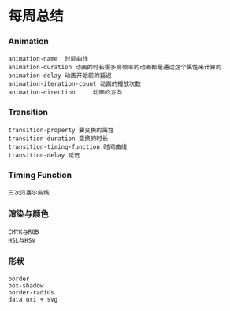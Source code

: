 # 每周总结

### Animation
	animation-name  时间曲线
	animation-duration 动画的时长很多高帧率的动画都是通过这个属性来计算的
	animation-delay 动画开始前的延迟
	animation-iteration-count 动画的播放次数
	animation-direction     动画的方向

### Transition
	transition-property 要变换的属性
	transition-duration 变换的时长
	transition-timing-function 时间曲线
	transition-delay 延迟

### Timing Function
	三次贝塞尔曲线

### 渲染与颜色
	CMYK与RGB
	HSL与HSV

### 形状
	border
	box-shadow
	border-radius
	data uri + svg
